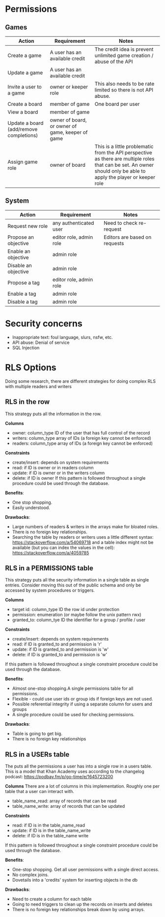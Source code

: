 # Permissions

## Games

| Action                                  | Requirement                                      | Notes                                                                                                                                                              |
| --------------------------------------- | ------------------------------------------------ | ------------------------------------------------------------------------------------------------------------------------------------------------------------------ |
| Create a game                           | A user has an available credit                   | The credit idea is prevent unlimited game creation / abuse of the API                                                                                              |
| Update a game                           | A user has an available credit                   |                                                                                                                                                                    |
| Invite a user to a game                 | owner or keeper role                             | This also needs to be rate limited so there is not API abuse.                                                                                                      |
| Create a board                          | member of game                                   | One board per user                                                                                                                                                 |
| View a board                            | member of game                                   |                                                                                                                                                                    |
| Update a board (add/remove completions) | owner of board, or owner of game, keeper of game |                                                                                                                                                                    |
| Assign game role                        | owner of board                                   | This is a little problematic from the API perspective as there are multiple roles that can be set. An owner should only be able to apply the player or keeper role |

## System

| Action               | Requirement             | Notes                         |
| -------------------- | ----------------------- | ----------------------------- |
| Request new role     | any authenticated user  | Need to check re-request      |
| Propose an objective | editor role, admin role | Editors are based on requests |
| Enable an objective  | admin role              |                               |
| Disable an objective | admin role              |                               |
| Propose a tag        | editor role, admin role |                               |
| Enable a tag         | admin role              |                               |
| Disable a tag        | admin role              |                               |

# Security concerns

- Inappropriate text: foul language, slurs, nsfw, etc.
- API abuse: Denial of service
- SQL Injection

# RLS Options

Doing some research, there are different strategies for doing complex RLS with multiple readers and writers

## RLS in the row

This strategy puts all the information in the row.

**Columns**

- owner: column_type ID of the user that has full control of the record
- writers: column_type array of IDs (a foreign key cannot be enforced)
- readers: column_type array of IDs (a foreign key cannot be enforced)

**Constraints**

- create/insert: depends on system requirements
- read: if ID is owner or in readers column
- update: if ID is owner or in the writers column
- delete: if ID is owner
  If this pattern is followed throughout a single procedure could be used through the database.

**Benefits**:

- One stop shopping.
- Easily understood.

**Drawbacks**:

- Large numbers of readers & writers in the arrays make for bloated roles.
- There is no foreign key relationships.
- Searching the table by readers or writers uses a little different syntax: https://stackoverflow.com/a/54069718 and a table index might not be available (but you can index the values in the cell): https://stackoverflow.com/a/4059785

## RLS in a PERMISSIONS table

This strategy puts all the security information in a single table as single entries. Consider moving this out of the public schema and only be accessed by system procedures or triggers.

**Columns**

- target id: column_type ID the row id under protection
- permission: enumeration (or maybe follow the unix pattern rwx)
- granted_to: column_tye ID the identifier for a group / profile / user

**Constraints**

- create/insert: depends on system requirements
- read: if ID is granted_to and permission is 'r'
- update: if ID is granted_to and permission is 'w'
- delete: if ID is granted_to and permission is 'w'

If this pattern is followed throughout a single constraint procedure could be used through the database.

**Benefits**:

- Almost one-stop shopping.A single permissions table for all permissions.
- Flexible - could use user ids or group ids if foreign keys are not used.
- Possible referential integrity if using a separate column for users and groups
- A single procedure could be used for checking permissions.

**Drawbacks**:

- Table is going to get big.
- There is no foreign key relationships

## RLS in a USERs table

The puts all the permissions a user has into a single row in a users table. This is a model that Khan Academy uses according to the changelog podcast: https://podbay.fm/p/go-time/e/1645723200

**Columns**
There are a lot of columns in this implementation. Roughly one per table that a user can interact with.

- table_name_read: array of records that can be read
- table_name_write: array of records that can be updated

**Constraints**

- read: if ID is in the table_name_read
- update: if ID is in the table_name_write
- delete: if ID is in the table_name write

If this pattern is followed throughout a single constraint procedure could be used through the database.

**Benefits**:

- One-stop shopping. Get all user permissions with a single direct access.
- No complex joins.
- Dovetails into a 'credits' system for inserting objects in the db

**Drawbacks**:

- Need to create a column for each table
- Going to need triggers to clean up the records on inserts and deletes
- There is no foreign key relationships break down by using arrays.
